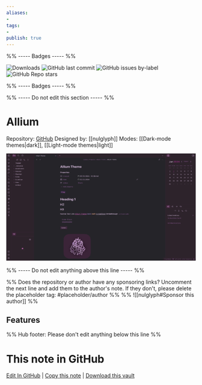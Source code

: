 ```yaml
---
aliases:
- 
tags: 
- 
publish: true
---
```


%% ----- Badges ----- %%

![Downloads](https://img.shields.io/badge/downloads-3077-573E7A?style=for-the-badge&logo=)
![GitHub last commit](https://img.shields.io/github/last-commit/nulglyph/Allium?color=573E7A&label=last%20update&logo=github&style=for-the-badge)
![GitHub issues by-label](https://img.shields.io/github/issues/nulglyph/Allium/help%20wanted?color=573E7A&logo=github&style=for-the-badge) 
![GitHub Repo stars](https://img.shields.io/github/stars/nulglyph/Allium?color=573E7A&logo=github&style=for-the-badge)

%% ----- Badges ----- %%

%% ----- Do not edit this section ----- %%

# Allium

Repository: [GitHub](https://github.com/nulglyph/Allium)
Designed by: [[nulglyph]]
Modes: [[Dark-mode themes|dark]], [[Light-mode themes|light]]



![screenshot](https://github.com/nulglyph/Allium/raw/HEAD/AlliumScreenshot.png)

%% ----- Do not edit anything above this line ----- %% 

%% Does the repository or author have any sponsoring links? Uncomment the next line and add them to the author's note. If they don't, please delete the placeholder tag: #placeholder/author %%
%% ![[nulglyph#Sponsor this author]] %%


## Features



%% Hub footer: Please don't edit anything below this line %%

# This note in GitHub

<span class="git-footer">[Edit In GitHub](https://github.dev/obsidian-community/obsidian-hub/blob/main/02%20-%20Community%20Expansions/02.05%20All%20Community%20Expansions/Themes/Allium.md "git-hub-edit-note") | [Copy this note](https://raw.githubusercontent.com/obsidian-community/obsidian-hub/main/02%20-%20Community%20Expansions/02.05%20All%20Community%20Expansions/Themes/Allium.md "git-hub-copy-note") | [Download this vault](https://github.com/obsidian-community/obsidian-hub/archive/refs/heads/main.zip "git-hub-download-vault") </span>
